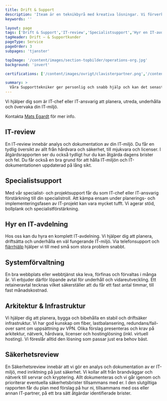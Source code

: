 ```yaml
---
title: Drift & Support
description: 'Iteam är en teknikbyrå med kreativa lösningar. Vi förverkligar dina idéer.'
keywords: ''

layout: page
tags: ['Drift & Support','IT-review','Specialistsupport','Hyr en IT-avdelning','Systemförvaltning','Arkitektur & Infrastruktur','Säkerhetsreview']
tagHeader: Drift – & Supportkunder
pageType: Service
pageOrder: 3
subpages: 'tjanster'

topImage: '/content/images/section-topbilder/operations-org.jpg'
background: 'invert'

certifications: ['/content/images/ovrigt/clavisterpartner.png','/content/images/ovrigt/ws12r2.png']

summary: >
  Våra Supporttekniker ger personlig och snabb hjälp och kan det senaste inom IT. Antingen guidar Supporteknikerna på telefon eller kommer på studs om det krävs.
---
```


Vi hjälper dig som är IT-chef eller IT-ansvarig att planera, utreda, underhålla och övervaka din IT-miljö.

Kontakta [Mats Egardt](/medarbetare/mats "Mats Egardt") för mer info.

## IT-review
En IT-review innebär analys och dokumentation av din IT-miljö. Du får en tydlig översikt av allt från hårdvara och säkerhet, till mjukvara och licenser. I åtgärdsrapporten ser du också tydligt hur du kan åtgärda dagens brister och fel. Du får också en bra grund för att hålla IT-miljön och IT-dokumentationen uppdaterad på lång sikt.


## Specialistsupport
Med vår specialist- och projektsupport får du som IT-chef eller IT-ansvarig förstärkning till din specialistroll. Att kämpa ensam under planerings- och implementeringsfasen av IT-projekt kan vara mycket tufft. Vi agerar stöd, bollplank och specialistförstärkning.


## Hyr en IT-avdelning
Hos oss kan du hyra en komplett IT-avdelning. Vi hjälper dig att planera, driftsätta och underhålla en väl fungerande IT-miljö. Via telefonsupport och [fjärrhjälp](/fjarrhjalp "fjärrhjälp") hjälper vi till med små som stora problem snabbt.


## Systemförvaltning
En bra webbplats eller webbtjänst ska leva, förfinas och förvaltas i många år. Vi erbjuder därför löpande avtal för underhåll och vidareutveckling. Ett retaineravtal tecknas vilket säkerställer att du får ett fast antal timmar, till fast månadskostnad.


## Arkitektur & Infrastruktur
Vi hjälper dig att planera, bygga och bibehålla en stabil och driftsäker infrastruktur. Vi har god kunskap om fiber, lastbalansering, redundans/fail-over samt om uppsättning av VPN. Olika förslag presenteras och krav på arkitektur, nätverk, hårdvara, licenser och hostinglösning (inkl. virtuell hosting). Vi föreslår alltid den lösning som passar just era behov bäst.


## Säkerhetsreview
En Säkerhetsreview innebär att vi gör en analys och dokumentation av er IT-miljö, med inriktning på just säkerhet. Vi kollar allt från brandväggar och nätverk till servrar och kryptering. Allt dokumenteras och vi går igenom och prioriterar eventuella säkerhetsbrister tillsammans med er. I den slutgiltiga rapporten får du plan med förslag på hur ni, tillsammans med oss eller annan IT-partner, på ett bra sätt åtgärdar identifierade brister.